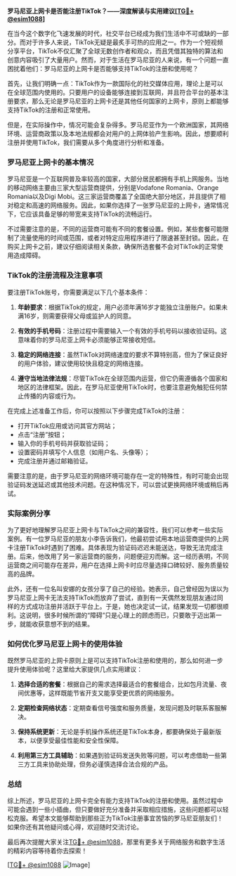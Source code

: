 **罗马尼亚上网卡是否能注册TikTok？——深度解读与实用建议[[TG💪+ @esim1088](https://t.me/s/esim1088)]**

在当今这个数字化飞速发展的时代，社交平台已经成为我们生活中不可或缺的一部分。而对于许多人来说，TikTok无疑是最炙手可热的应用之一。作为一个短视频分享平台，TikTok不仅汇聚了全球无数创作者和观众，而且凭借其独特的算法和创意内容吸引了大量用户。然而，对于生活在罗马尼亚的人来说，有一个问题一直困扰着他们：罗马尼亚的上网卡是否能够支持TikTok的注册和使用呢？

首先，让我们明确一点：TikTok作为一款国际化的社交媒体应用，理论上是可以在全球范围内使用的。只要用户的设备能够连接到互联网，并且符合平台的基本注册要求，那么无论是罗马尼亚的上网卡还是其他任何国家的上网卡，原则上都能够支持TikTok的注册和正常使用。

但是，在实际操作中，情况可能会复杂得多。罗马尼亚作为一个欧洲国家，其网络环境、运营商政策以及本地法规都会对用户的上网体验产生影响。因此，想要顺利注册并使用TikTok，我们需要从多个角度进行分析和准备。

### 罗马尼亚上网卡的基本情况

罗马尼亚是一个互联网普及率较高的国家，大部分居民都拥有手机上网服务。当地的移动网络主要由三家大型运营商提供，分别是Vodafone Romania、Orange Romania以及Digi Mobi。这三家运营商覆盖了全国绝大部分地区，并且提供了相对稳定和高速的网络服务。因此，如果你选择了一张罗马尼亚的上网卡，通常情况下，它应该具备足够的带宽来支持TikTok的流畅运行。

不过需要注意的是，不同的运营商可能有不同的套餐设置。例如，某些套餐可能限制了流量使用的时间或范围，或者对特定应用程序进行了限速甚至封锁。因此，在购买上网卡之前，建议仔细阅读相关条款，确保所选套餐不会对TikTok的正常使用造成障碍。

### TikTok的注册流程及注意事项

要注册TikTok账号，你需要满足以下几个基本条件：

1. **年龄要求**：根据TikTok的规定，用户必须年满16岁才能独立注册账户。如果未满16岁，则需要获得父母或监护人的同意。
   
2. **有效的手机号码**：注册过程中需要输入一个有效的手机号码以接收验证码。这意味着你的罗马尼亚上网卡必须能够正常接收短信。

3. **稳定的网络连接**：虽然TikTok对网络速度的要求不算特别高，但为了保证良好的用户体验，建议使用较快且稳定的网络连接。

4. **遵守当地法律法规**：尽管TikTok在全球范围内运营，但它仍需遵循各个国家和地区的法律框架。因此，在罗马尼亚使用TikTok时，也要注意避免触犯任何禁止传播的内容或行为。

在完成上述准备工作后，你可以按照以下步骤完成TikTok的注册：

- 打开TikTok应用或访问其官方网站；
- 点击“注册”按钮；
- 输入你的手机号码并获取验证码；
- 设置密码并填写个人信息（如用户名、头像等）；
- 完成注册并通过邮箱验证。

需要注意的是，由于罗马尼亚的网络环境可能存在一定的特殊性，有时可能会出现验证码发送延迟或其他技术问题。在这种情况下，可以尝试更换网络环境或稍后再试。

### 实际案例分享

为了更好地理解罗马尼亚上网卡与TikTok之间的兼容性，我们可以参考一些实际案例。有一位罗马尼亚的朋友小李告诉我们，他最初尝试用本地运营商提供的上网卡注册TikTok时遇到了困难。具体表现为验证码迟迟未能送达，导致无法完成注册。后来，他改用了另一家运营商的服务，问题便迎刃而解。这一经历表明，不同运营商之间可能存在差异，用户在选择上网卡时应尽量选择口碑较好、服务质量较高的品牌。

此外，还有一位名叫安娜的女孩分享了自己的经验。她表示，自己曾经因为误以为罗马尼亚上网卡无法支持TikTok而放弃了尝试，直到有一天偶然发现朋友通过同样的方式成功注册并活跃于平台上。于是，她也决定试一试，结果发现一切都很顺利。这说明，很多时候所谓的“障碍”只是心理上的顾虑而已，只要敢于迈出第一步，就能收获意想不到的结果。

### 如何优化罗马尼亚上网卡的使用体验

既然罗马尼亚的上网卡原则上是可以支持TikTok注册和使用的，那么如何进一步提升使用体验呢？这里给大家提供几点实用建议：

1. **选择合适的套餐**：根据自己的需求选择最适合的套餐组合，比如包月流量、夜间优惠等，这样既能节省开支又能享受更优质的网络服务。

2. **定期检查网络状态**：定期查看信号强度和服务质量，发现问题及时联系客服解决。

3. **保持系统更新**：无论是手机操作系统还是TikTok本身，都要确保处于最新版本，以便享受最佳性能和安全性保障。

4. **利用第三方工具辅助**：如果遇到验证码发送失败等问题，可以考虑借助一些第三方工具来协助处理，但务必谨慎选择合法合规的产品。

### 总结

综上所述，罗马尼亚的上网卡完全有能力支持TikTok的注册和使用。虽然过程中可能会遇到一些小插曲，但只要做好充分准备并采取相应措施，这些问题都可以轻松克服。希望本文能够帮助到那些正为TikTok注册事宜苦恼的罗马尼亚朋友们！如果你还有其他疑问或心得，欢迎随时交流讨论。

最后再次提醒大家关注[TG💪+ @esim1088](https://t.me/s/esim1088)，那里有更多关于网络服务和数字生活的精彩内容等待着你去探索！

[[TG💪+ @esim1088](https://t.me/s/esim1088) ![Image](https://i.postimg.cc/4NQfJmqS/Snipaste-2025-05-13-00-14-12.png)]